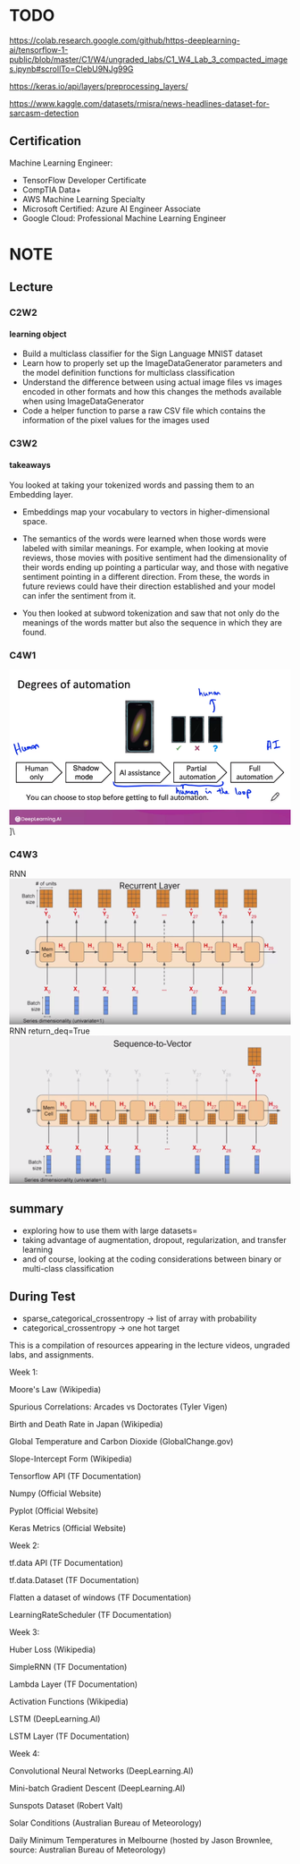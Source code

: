 
# TODO
https://colab.research.google.com/github/https-deeplearning-ai/tensorflow-1-public/blob/master/C1/W4/ungraded_labs/C1_W4_Lab_3_compacted_images.ipynb#scrollTo=ClebU9NJg99G

https://keras.io/api/layers/preprocessing_layers/

https://www.kaggle.com/datasets/rmisra/news-headlines-dataset-for-sarcasm-detection

## Certification
Machine Learning Engineer:
* TensorFlow Developer Certificate
* CompTIA Data+ 
* AWS Machine Learning Specialty
* Microsoft Certified: Azure AI Engineer Associate
* Google Cloud: Professional Machine Learning Engineer

# NOTE

## Lecture
### C2W2 

#### learning object
* Build a multiclass classifier for the Sign Language MNIST dataset
* Learn how to properly set up the ImageDataGenerator parameters and the model definition functions for multiclass classification
* Understand the difference between using actual image files vs images encoded in other formats and how this changes the methods available when using ImageDataGenerator
* Code a helper function to parse a raw CSV file which contains the information of the pixel values for the images used

### C3W2
#### takeaways
You looked at taking your tokenized words and passing them to an Embedding layer.

* Embeddings map your vocabulary to vectors in higher-dimensional space. 

* The semantics of the words were learned when those words were labeled with similar meanings. For example, when looking at movie reviews, those movies with positive sentiment had the dimensionality of their words ending up pointing a particular way, and those with negative sentiment pointing in a different direction. From these, the words in future reviews could have their direction established and your model can infer the sentiment from it. 

* You then looked at subword tokenization and saw that not only do the meanings of the words matter but also the sequence in which they are found. 

### C4W1

![Error types](image.png)]\

### C4W3
RNN
![alt text](./.images/image-2.png)
RNN return_deq=True
![alt text](./.images/image-1.png)
## summary
* exploring how to use them with large datasets=
* taking advantage of augmentation, dropout, regularization, and transfer learning
* and of course, looking at the coding considerations between binary or multi-class classification

## During Test
* sparse_categorical_crossentropy -> list of array with probability
* categorical_crossentropy -> one hot target

This is a compilation of resources appearing in the lecture videos, ungraded labs, and assignments.

Week 1:

Moore's Law
 (Wikipedia)

Spurious Correlations: Arcades vs Doctorates
 (Tyler Vigen)

Birth and Death Rate in Japan
 (Wikipedia)

Global Temperature and Carbon Dioxide
 (GlobalChange.gov)

Slope-Intercept Form
 (Wikipedia)

Tensorflow API
 (TF Documentation)

Numpy
 (Official Website)

Pyplot
 (Official Website)

Keras Metrics
 (Official Website)

Week 2:

tf.data API
 (TF Documentation)

tf.data.Dataset
 (TF Documentation)

Flatten a dataset of windows
 (TF Documentation)

LearningRateScheduler
 (TF Documentation)

Week 3:

Huber Loss
 (Wikipedia)

SimpleRNN
 (TF Documentation)

Lambda Layer
 (TF Documentation)

Activation Functions
 (Wikipedia)

LSTM
 (DeepLearning.AI)

LSTM Layer
 (TF Documentation)

Week 4:

Convolutional Neural Networks
 (DeepLearning.AI)

Mini-batch Gradient Descent
 (DeepLearning.AI)

Sunspots Dataset
 (Robert Valt)

Solar Conditions
 (Australian Bureau of Meteorology)

Daily Minimum Temperatures in Melbourne
 (hosted by Jason Brownlee, source: Australian Bureau of Meteorology)

